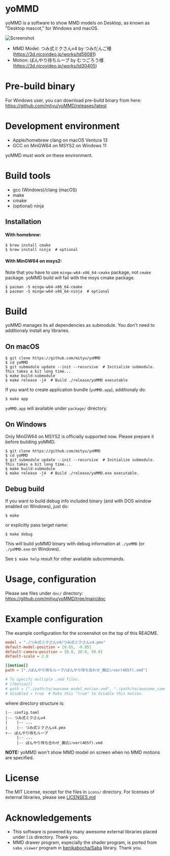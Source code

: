 # yoMMD

yoMMD is a software to show MMD models on Desktop, as known as "Desktop mascot,"
for Windows and macOS.

![Screenshot](https://github.com/mityu/yoMMD/assets/24771416/cefd0730-be00-42d7-abdc-b9a2ba64f89e)

- MMD Model: つみ式ミクさんv4 by つみだんご様 (https://3d.nicovideo.jp/works/td56081)
- Motion: ぼんやり待ちループ by むつごろう様 (https://3d.nicovideo.jp/works/td30405)

# Pre-build binary

For Windows user, you can download pre-build binary from here: https://github.com/mityu/yoMMD/releases/latest

# Development environment

- Apple/homebrew clang on macOS Ventura 13
- GCC on MinGW64 on MSYS2 on Windows 11

yoMMD must work on these environment.

# Build tools

- gcc (Windows)/clang (macOS)
- make
- cmake
- (optional) ninja

## Installation

#### With homebrew:

```
$ brew install cmake
$ brew install ninja  # optional
```

#### With MinGW64 on msys2:

Note that you have to use `mingw-w64-x86_64-cmake` package, not `cmake` package.
yoMMD build will fail with the msys cmake package.

```
$ pacman -S mingw-w64-x86_64-cmake
$ pacman -S mingw-w64-x86_64-ninja  # optional
```


# Build

yoMMD manages its all dependencies as submodule.  You don't need to additionaly
install any libraries.

## On macOS

```
$ git clone https://github.com/mityu/yoMMD
$ cd yoMMD
$ git submodule update --init --recursive  # Initialize submodule. This takes a bit long time...
$ make build-submodule
$ make release -j4  # Build ./release/yoMMD executable
```

If you want to create application bundle (`yoMMD.app`), additionaly do:

```
$ make app
```

`yoMMD.app` will available under `package/` directory.

## On Windows

Only MinGW64 on MSYS2 is officially supported now.  Please prepare it before
building yoMMD.

```
$ git clone https://github.com/mityu/yoMMD
$ cd yoMMD
$ git submodule update --init --recursive  # Initialize submodule. This takes a bit long time...
$ make build-submodule
$ make release -j4  # Build ./release/yoMMD.exe executable.
```

## Debug build

If you want to build debug info included binary (and with DOS window enabled on Windows), just do:

```
$ make
```

or explicitly pass target name:

```
$ make debug
```

This will build yoMMD binary with debug information at `./yoMMD` (or `./yoMMD.exe` on Windows).

See `$ make help` result for other available subcommands.

# Usage, configuration

Please see files under `doc/` directory: https://github.com/mityu/yoMMD/tree/main/doc

# Example configuration

The example configuration for the screenshot on the top of this README.

```toml
model = "./つみ式ミクさんv4/つみ式ミクさんv4.pmx"
default-model-position = [0.65, -0.85]
default-camera-position = [0.0, 20.0, 50.0]
default-scale = 2.0

[[motion]]
path = ["./ぼんやり待ちループ/ぼんやり待ち合わせ_腕広いver(465f).vmd"]

# To specify multiple .vmd files.
# [[motion]]
# path = ["./path/to/awesome_model_motion.vmd", "./path/to/awesome_camera_motion.vmd"]
# disabled = true  # Make this "true" to disable this motion.
```

where directory structure is:

```
|-- config.toml
|-- つみ式ミクさんv4
|    |-- ...
|    |-- つみ式ミクさんv4.pmx
+-- ぼんやり待ちループ
     |-- ...
     |-- ぼんやり待ち合わせ_腕広いver(465f).vmd
```

**NOTE:** yoMMD won't show MMD model on screen when no MMD motions are specified.

# License

The MIT License, except for the files in `icons/` directory.
For licenses of external libraries, please see [LICENSES.md](./LICENSES.md)


# Acknowledgements

- This software is powered by many awesome external libraries placed under
  `lib` directory.  Thank you.
- MMD drawer program, especially the shader program, is ported from
  `saba_viewer` program in
  [benikabocha/Saba](https://github.com/benikabocha/Saba) library. Thank you.
